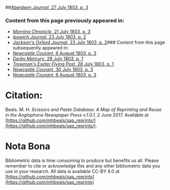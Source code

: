 ##[*Aberdeen Journal*, 27 July 1803, p. 3](https://mhbeals.github.io/sap_html/Aberdeen-Journal/Aberdeen-Journal-27-July-1803-p-3)

### Content from this page previously appeared in:
+ [*Morning Chronicle*, 21 July 1803, p. 3](https://mhbeals.github.io/sap_html/Morning-Chronicle/Morning-Chronicle-21-July-1803-p-3)
+ [*Ipswich Journal*, 23 July 1803, p. 2](https://mhbeals.github.io/sap_html/Ipswich-Journal/Ipswich-Journal-23-July-1803-p-2)
+ [*Jackson's Oxford Journal*, 23 July 1803, p. 2](https://mhbeals.github.io/sap_html/Jackson's-Oxford-Journal/Jackson's-Oxford-Journal-23-July-1803-p-2)### Content from this page subsequently appeared in:
+ [*Newcastle Courant*, 6 August 1803, p. 3](https://mhbeals.github.io/sap_html/Newcastle-Courant/Newcastle-Courant-6-August-1803-p-3)
+ [*Derby Mercury*, 28 July 1803, p. 1](https://mhbeals.github.io/sap_html/Derby-Mercury/Derby-Mercury-28-July-1803-p-1)
+ [*Trewman's Exeter Flying Post*, 28 July 1803, p. 1](https://mhbeals.github.io/sap_html/Trewman's-Exeter-Flying-Post/Trewman's-Exeter-Flying-Post-28-July-1803-p-1)
+ [*Newcastle Courant*, 30 July 1803, p. 3](https://mhbeals.github.io/sap_html/Newcastle-Courant/Newcastle-Courant-30-July-1803-p-3)
+ [*Newcastle Courant*, 6 August 1803, p. 3](https://mhbeals.github.io/sap_html/Newcastle-Courant/Newcastle-Courant-6-August-1803-p-3)
                    
# Citation: 

Beals. M. H. *Scissors and Paste Database: A Map of Reprinting and Reuse in the Anglophone Newspaper Press v.1.0.1.* 2 June 2017. Available at [https://github.com/mhbeals/sap_reprints/](https://github.com/mhbeals/sap_reprints/). 
                    
# Nota Bona

Bibliometric data is time consuming to produce but benefits us all. Please remember to cite or acknowledge this and any other bibliometric data you use in your research. All data is available CC-BY 4.0 at [https://github.com/mhbeals/sap_reprints](https://github.com/mhbeals/sap_reprints)